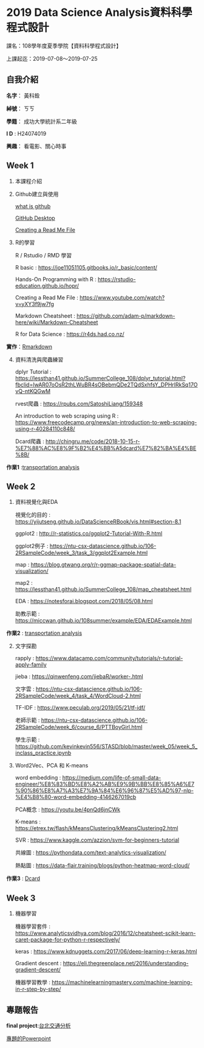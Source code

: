 # 2019 Data Science Analysis資料科學程式設計

課名：108學年度夏季學院【資料科學程式設計】

上課起迄：2019-07-08～2019-07-25

## 自我介紹

**名字**： 黃科銓

**綽號**： ㄎㄎ

**學籍**： 成功大學統計系二年級

**I D** : H24074019

**興趣**： 看電影、關心時事



## Week 1

1. 本課程介紹

2. Github建立與使用

	[what is github](https://www.youtube.com/watch?v=w3jLJU7DT5E)

	[GitHub Desktop](https://www.youtube.com/watch?v=ci3W1T88mzw)

	[Creating a Read Me File](https://www.youtube.com/watch?v=yXY3f9jw7fg)

3. R的學習

	R / Rstudio / RMD 學習

	R basic : https://joe11051105.gitbooks.io/r_basic/content/

	Hands-On Programming with R : https://rstudio-education.github.io/hopr/

	Creating a Read Me File : https://www.youtube.com/watch?v=yXY3f9jw7fg

	Markdown Cheatsheet : https://github.com/adam-p/markdown-here/wiki/Markdown-Cheatsheet

	R for Data Science : https://r4ds.had.co.nz/
	
**實作**：[Rmarkdown](https://kevinhuang102888.github.io/kevinhuang/week1/class1-1/demo.html)

4. 資料清洗與爬蟲練習

	dplyr Tutorial : https://lessthan41.github.io/SummerCollege_108/dplyr_tutorial.html?fbclid=IwAR07oOsR2thLWuBR4sOBebmQDe2TQdSxhfsY_DPHrlRkSq17OvQ-ntKQGwM

	rvest爬蟲 : https://rpubs.com/SatoshiLiang/159348

	An introduction to web scraping using R : https://www.freecodecamp.org/news/an-introduction-to-web-scraping-using-r-40284110c848/

	Dcard爬蟲 : http://chingru.me/code/2018-10-15-r-%E7%88%AC%E8%9F%B2%E4%BB%A5dcard%E7%82%BA%E4%BE%8B/

**作業1** :[transportation analysis](https://kevinhuang102888.github.io/NTU_summer_class/week1/class1-2/transportation_analysis.html)

## Week 2

1. 資料視覺化與EDA

	視覺化的目的 : https://yijutseng.github.io/DataScienceRBook/vis.html#section-8.1

	ggplot2 : http://r-statistics.co/ggplot2-Tutorial-With-R.html

	ggplot2例子 : https://ntu-csx-datascience.github.io/106-2RSampleCode/week_3/task_3/ggplot2Example.html

	map : https://blog.gtwang.org/r/r-ggmap-package-spatial-data-visualization/

	map2 : https://lessthan41.github.io/SummerCollege_108/map_cheatsheet.html

	EDA : https://notesforai.blogspot.com/2018/05/08.html

	助教示範 : https://miccwan.github.io/108summer/example/EDA/EDAExample.html

**作業2** : [transportation analysis](https://kevinhuang102888.github.io/NTU_summer_class/week2/class2-1/HW2.html)

2. 文字探勘

	rapply : https://www.datacamp.com/community/tutorials/r-tutorial-apply-family

	jieba : https://qinwenfeng.com/jiebaR/worker-.html

	文字雲 : https://ntu-csx-datascience.github.io/106-2RSampleCode/week_4/task_4/WordCloud-2.html

	TF-IDF : https://www.peculab.org/2019/05/21/tf-idf/

	老師示範 : https://ntu-csx-datascience.github.io/106-2RSampleCode/week_6/course_6/PTTBoyGirl.html

	學生示範 : https://github.com/kevinkevin556/STASD/blob/master/week_05/week_5_inclass_practice.ipynb

3. Word2Vec、PCA 和 K-means

	word embedding : https://medium.com/life-of-small-data-engineer/%E8%83%BD%E8%A2%AB%E9%9B%BB%E8%85%A6%E7%90%86%E8%A7%A3%E7%9A%84%E6%96%87%E5%AD%97-nlp-%E4%B8%80-word-embedding-4146267019cb

	PCA概念 : https://youtu.be/4pnQd6jnCWk

	K-means : https://etrex.tw/flash/kMeansClustering/kMeansClustering2.html

	SVR : https://www.kaggle.com/azzion/svm-for-beginners-tutorial

	共線圖 : https://pythondata.com/text-analytics-visualization/

	熱點圖 : https://data-flair.training/blogs/python-heatmap-word-cloud/

**作業3** : [Dcard](https://kevinhuang102888.github.io/NTU_summer_class/week2/class2-2/Dcard.html)

## Week 3

1. 機器學習

	機器學習套件 : https://www.analyticsvidhya.com/blog/2016/12/cheatsheet-scikit-learn-caret-package-for-python-r-respectively/

	keras : https://www.kdnuggets.com/2017/06/deep-learning-r-keras.html

	Gradient descent : https://eli.thegreenplace.net/2016/understanding-gradient-descent/

	機器學習教學 : https://machinelearningmastery.com/machine-learning-in-r-step-by-step/

## 專題報告

**final project**:[台北交通分析](https://kevinhuang102888.github.io/NTU_summer_class/week3/final%20project/taipei_accident)

[專題的Powerpoint](https://drive.google.com/drive/folders/1e8Mc5JHs9BXaOnShZvtdLUD4_yQOdCQt)



